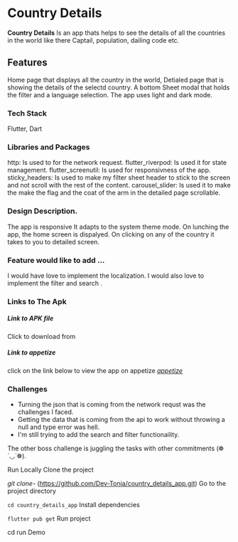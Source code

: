 # **Country Details**
**Country Details** Is an app thats helps to see the details of all the countries in the world like there Captail, population, dailing code etc.

## Features
Home page that displays all the country in the world,
Detialed page that is showing the details of the selectd country.
A bottom Sheet modal that holds the filter and a language selection.
The app uses light and dark mode.


### Tech Stack
 Flutter, Dart

### Libraries and Packages

  http: Is used to for the network request.
  flutter_riverpod: Is used it for state management.
  flutter_screenutil: Is used for responsivness of the app.
  sticky_headers: Is used to make my filter sheet header to stick to the screen and not scroll with the rest of the content.
  carousel_slider: Is used it to make the make the flag and the coat of the arm in the detailed page scrollable.




### Design Description. 
The app is responsive
It adapts to the system theme mode.
On lunching the app, the home screen is dispalyed.
On clicking on any of the country it takes to you to detailed screen.

### Feature would like to add ...
I would have love to implement the localization.
I would also love to implement the filter and search .



### Links to The Apk
##### Link to APK file
Click to download from 
##### Link to appetize
click on the link below to view the app on appetize
[_appetize_](https://appetize.io/app/nms7zehdrjf5nbelo2ol5lu3d4?device=pixel4&osVersion=12.0&scale=60 "appetize")
### Challenges
 * Turning the json that is coming from the network requst was the challenges I faced.
 * Getting the data that is coming from the api to work without throwing a null and type error was hell. 
 * I'm still trying to add the search and filter functionaility. 

The other boss challenge is juggling the tasks with other commitments (❁´◡`❁).

Run Locally
Clone the project

  _git clone-_ (https://github.com/Dev-Tonia/country_details_app.git)
Go to the project directory

  `cd country_details_app`
Install dependencies

  `flutter pub get`
Run project

  cd run
Demo